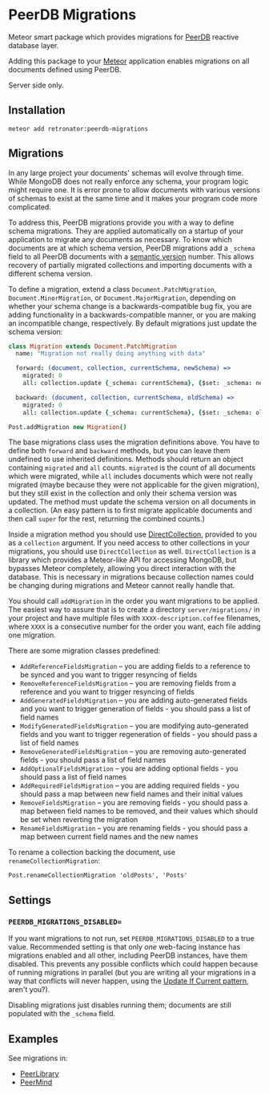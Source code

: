 PeerDB Migrations
=================

Meteor smart package which provides migrations for [PeerDB](https://github.com/peerlibrary/meteor-peerdb)
reactive database layer.

Adding this package to your [Meteor](http://www.meteor.com/) application enables migrations on all documents defined
using PeerDB.

Server side only.

Installation
------------

```
meteor add retronator:peerdb-migrations
```

Migrations
----------

In any large project your documents' schemas will evolve through time. While MongoDB does not really enforce
any schema, your program logic might require one. It is error prone to allow documents with various versions
of schemas to exist at the same time and it makes your program code more complicated.

To address this, PeerDB migrations provide you with a way to define schema migrations. They are applied
automatically on a startup of your application to migrate any documents as necessary. To know which documents
are at which schema version, PeerDB migrations add a `_schema` field to all PeerDB documents with a
[semantic version](http://semver.org/) number. This allows recovery of partially migrated collections and
importing documents with a different schema version.

To define a migration, extend a class `Document.PatchMigration`, `Document.MinorMigration`, or
`Document.MajorMigration`, depending on whether your schema change is a backwards-compatible bug fix,
you are adding functionality in a backwards-compatible manner, or you are making an incompatible
change, respectively. By default migrations just update the schema version:

```coffee
class Migration extends Document.PatchMigration
  name: "Migration not really doing anything with data"

  forward: (document, collection, currentSchema, newSchema) =>
    migrated: 0
    all: collection.update {_schema: currentSchema}, {$set: _schema: newSchema}, {multi: true}

  backward: (document, collection, currentSchema, oldSchema) =>
    migrated: 0
    all: collection.update {_schema: currentSchema}, {$set: _schema: oldSchema}, {multi: true}

Post.addMigration new Migration()
```

The base migrations class uses the migration definitions above. You have to define both `forward` and `backward`
methods, but you can leave them undefined to use inherited definitions. Methods should return an
object containing `migrated` and `all` counts. `migrated` is the count of all documents which were migrated,
while `all` includes documents which were not really migrated (maybe because they were not applicable
for the given migration), but they still exist in the collection and only their schema version was updated.
The method must update the schema version on all documents in a collection. (An easy pattern is to first migrate
applicable documents and then call `super` for the rest, returning the combined counts.)

Inside a migration method you should use [DirectCollection](https://github.com/peerlibrary/meteor-directcollection),
provided to you as a `collection` argument. If you need access to other collections in your migrations,
you should use `DirectCollection` as well. `DirectCollection` is a library which provides a Meteor-like API for accessing
MongoDB, but bypasses Meteor completely, allowing you direct interaction with the database. This is necessary
in migrations because collection names could be changing during migrations and Meteor cannot really handle that.

You should call `addMigration` in the order you want migrations to be applied. The easiest way to assure that is
to create a directory `server/migrations/` in your project and have multiple files with `XXXX-description.coffee`
filenames, where `XXXX` is a consecutive number for the order you want, each file adding one migration.

There are some migration classes predefined:

* `AddReferenceFieldsMigration` – you are adding fields to a reference to be synced and you want to trigger resyncing of fields
* `RemoveReferenceFieldsMigration` – you are removing fields from a reference and you want to trigger resyncing of fields
* `AddGeneratedFieldsMigration` – you are adding auto-generated fields and you want to trigger generation of fields - you should pass a list of field names
* `ModifyGeneratedFieldsMigration` – you are modifying auto-generated fields and you want to trigger regeneration of fields - you should pass a list of field names
* `RemoveGeneratedFieldsMigration` – you are removing auto-generated fields - you should pass a list of field names
* `AddOptionalFieldsMigration` – you are adding optional fields - you should pass a list of field names
* `AddRequiredFieldsMigration` – you are adding required fields - you should pass a map between new field names and their initial values
* `RemoveFieldsMigration` – you are removing fields - you should pass a map between field names to be removed, and their values which should be set when reverting the migration
* `RenameFieldsMigration` – you are renaming fields - you should pass a map between current field names and the new names

To rename a collection backing the document, use `renameCollectionMigration`:

```
Post.renameCollectionMigration 'oldPosts', 'Posts'
```

Settings
--------

### `PEERDB_MIGRATIONS_DISABLED=` ###

If you want migrations to not run, set `PEERDB_MIGRATIONS_DISABLED` to a true value. Recommended setting is that only
*one* web-facing instance has migrations enabled and all other, including PeerDB instances, have them disabled. This
prevents any possible conflicts which could happen because of running migrations in parallel (but you are writing all
your migrations in a way that conflicts will never happen, using the
[Update If Current pattern](http://docs.mongodb.org/manual/tutorial/isolate-sequence-of-operations/#update-if-current),
aren't you?).

Disabling migrations just disables running them; documents are still populated with the `_schema` field.

Examples
--------

See migrations in:
 * [PeerLibrary](https://github.com/peerlibrary/peerlibrary/tree/development/server/migrations)
 * [PeerMind](https://github.com/peer/mind/tree/master/packages/core/migrations)
